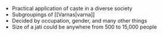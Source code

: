 - Practical application of caste in a diverse society
- Subgroupings of [[Varnas|varna]]
- Decided by occupation, gender, and many other things
- Size of a jati could be anywhere from 500 to 15,000 people